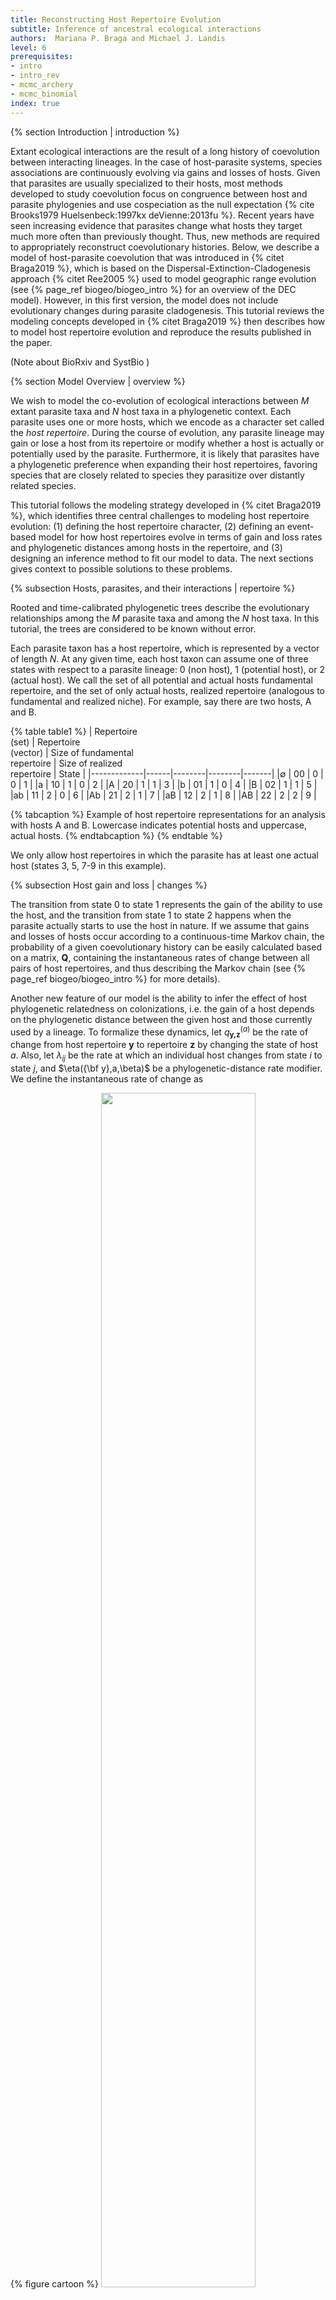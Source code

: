 ```yaml
---
title: Reconstructing Host Repertoire Evolution
subtitle: Inference of ancestral ecological interactions
authors:  Mariana P. Braga and Michael J. Landis
level: 6
prerequisites:
- intro
- intro_rev
- mcmc_archery
- mcmc_binomial
index: true 
---
```


{% section Introduction | introduction %}

Extant ecological interactions are the result of a long history of coevolution between interacting lineages. In the case of host-parasite systems, species associations are continuously evolving via gains and losses of hosts. Given that parasites are usually specialized to their hosts, most methods developed to study coevolution focus on congruence between host and parasite phylogenies and use cospeciation as the null expectation {% cite Brooks1979 Huelsenbeck:1997kx deVienne:2013fu %}. Recent years have seen increasing evidence that parasites change what hosts they target much more often than previously thought. Thus, new methods are required to appropriately reconstruct coevolutionary histories. Below, we describe a model of host-parasite coevolution that was introduced in {% citet Braga2019 %}, which is based on the Dispersal-Extinction-Cladogenesis approach {% citet Ree2005 %} used to model geographic range evolution (see {% page_ref biogeo/biogeo_intro %} for an overview of the DEC model). However, in this first version, the model does not include evolutionary changes during parasite cladogenesis. This tutorial reviews the modeling concepts developed in {% citet Braga2019 %} then describes how to model host repertoire evolution and reproduce the results published in the paper.

(Note about BioRxiv and SystBio )

{% section Model Overview | overview %}

We wish to model the co-evolution of ecological interactions between *M* extant parasite taxa and *N* host taxa in a phylogenetic context. Each parasite uses one or more hosts, which we encode as a character set called the *host repertoire*. During the course of evolution, any parasite lineage may gain or lose a host from its repertoire or modify whether a host is actually or potentially used by the parasite. Furthermore, it is likely that parasites have a phylogenetic preference when expanding their host repertoires, favoring species that are closely related to species they parasitize over distantly related species.

This tutorial follows the modeling strategy developed in {% citet Braga2019 %}, which identifies three central challenges to modeling host repertoire evolution: (1) defining the host repertoire character, (2) defining an event-based model for how host repertoires evolve in terms of gain and loss rates and phylogenetic distances among hosts in the repertoire, and (3) designing an inference method to fit our model to data. The next sections gives context to possible solutions to these problems.


{% subsection Hosts, parasites, and their interactions | repertoire %}

Rooted and time-calibrated phylogenetic trees describe the evolutionary relationships among the *M* parasite taxa and among the *N* host taxa. In this tutorial, the trees are considered to be known without error.

Each parasite taxon has a host repertoire, which is represented by a vector of length *N*. At any given time, each host taxon can assume one of three states with respect to a parasite lineage: 0 (non host), 1 (potential host), or 2 (actual host).  We call the set of all potential and actual hosts fundamental repertoire, and the set of only actual hosts, realized repertoire (analogous to fundamental and realized niche). For example, say there are two hosts, A and B. 


{% table table1 %}
  |  Repertoire<br>(set) | Repertoire<br>(vector) | Size of fundamental<br>repertoire | Size of realized<br>repertoire | State |
  |-------------|------|--------|--------|-------|
  |$\emptyset$  |  00  |    0   |   0    |   1   |
  |a            |  10  |    1   |   0    |   2   |
  |A            |  20  |    1   |   1    |   3   |
  |b            |  01  |    1   |   0    |   4   |
  |B            |  02  |    1   |   1    |   5   |
  |ab           |  11  |    2   |   0    |   6   |
  |Ab           |  21  |    2   |   1    |   7   |
  |aB           |  12  |    2   |   1    |   8   |
  |AB           |  22  |    2   |   2    |   9   |

{% tabcaption %}
  Example of host repertoire representations for an analysis with hosts A and B. Lowercase indicates potential hosts and uppercase, actual hosts. 
{% endtabcaption %}
{% endtable %}

We only allow host repertoires in which the parasite has at least one actual host (states 3, 5, 7-9 in this example).

{% subsection Host gain and loss | changes %}

The transition from state 0 to state 1 represents the gain of the ability to use the host, and the transition from state 1 to state 2 happens when the parasite actually starts to use the host in nature. If we assume that gains and losses of hosts occur according to a continuous-time Markov chain, the probability of a given coevolutionary history can be easily calculated based on a matrix, **Q**, containing the instantaneous rates of change between all pairs of host repertoires, and thus describing the Markov chain (see {% page_ref biogeo/biogeo_intro %} for more details).

Another new feature of our model is the ability to infer the effect of host phylogenetic relatedness on colonizations, i.e. the gain of a host depends on the phylogenetic distance between the given host and those currently used by a lineage. To formalize these dynamics, let *q*<sub>**y,z**</sub><sup>($a$)</sup> be the rate of change from host repertoire **y** to repertoire **z** by changing the state of host *a*. Also, let $\lambda_{ij}$ be the rate at which an individual host changes from state $i$ to state $j$, and $\eta({\bf y},a,\beta)$ be a phylogenetic-distance rate modifier. We define the instantaneous rate of change as

{% figure cartoon %}
<img src="figures/Qmatrix.png" width="70%">
{% endfigure %}

and the phylogenetic-distance rate modifier function as

$$\begin{aligned}
    \eta({\bf y},a,\beta) = e^{-\beta d/\overline{d}},    
\end{aligned}$$

where $\beta$ controls the effect of $d$, the average pairwise phylogenetic distance between the new host, $a$, and the hosts currently occupied in **y**; and $\overline{d}$ is the average phylogenetic distance between all pairs of hosts. Pairwise phylogenetic distance is defined as the sum of branch lengths separating two leaf nodes.

{% figure cartoon %}
<img src="figures/hr_evolution.pdf" width="60%">
{% figcaption %}
Cartoon of the model of host repertoire evolution within a parasite lineage. Parasites can have potential (lowercase) or actual (uppercase) interactions with host lineages A, B, and C, whose phylogeny is known (*left*). For example, the parasite begins with the host repertoire bC, which corresponds to the vector 012 (see `Table 1`). Time proceeds from left to right. Only anagenetic events are modeled, *i.e.* repertoires are identically inherited during cladogenesis. In this example, a repertoire of three hosts changes along a branch of the parasite tree. Gain rates are multiplied by the phylogenetic-distance rate modifier function, $\eta$, using the host phylogeny.
{% endfigcaption %}
{% endfigure %}

Let's calculate the instantaneous rate for the second gain event in **Figure 1** for two different values of $\beta$. Say $\mu = 0.5$, $\lambda_{12} = 0.2$, $d_{\bf AC}=10$ and $\overline{d}=8$. In this case, 

$$\begin{aligned}
  q_{\bf aC,AC} = q_{102,202} = 0.5 \times 0.2 \times e^{-1.25\beta}
\end{aligned}$$

If $\beta = 0$,  $q_{102,202} = 0.5 \times 0.2 \times 1 = 0.1$. 

Whereas if $\beta = 2$,  $q_{102,202} = 0.5 \times 0.2 \times 0.28 = 0.028$. 

What about the rate of gain of **b**? Calculate $q_{002,012}$ for $\beta = 0$ and $\beta =1$, given that $d_{\bf BC}=4$ and $\lambda_{01} = 0.1$.



{% section Dataset - Butterfly-plant interactions %}

In this tutorial, we will go through the inference of host repertoire evolution in Nymphalini butterflies conducted in {% citet Braga2019 %}. The data set includes 34 butterflies species and plants from 25 angiosperm families. For each butterfly species, host plants used in nature were coded as *actual hosts*, plants that are not used in nature, but there's evidence that the larvae can feed on were coded as *potential hosts*, and those plants that the larvae do not eat were coded as *non hosts*. 

{% figure nymphalini %}
<img src="figures/extant_net_phylos.pdf" width="50%">
{% figcaption %}
Interactions between Nymphalini butterflies (rows) and their Angiosperm host plants (columns). Black squares represent actual interactions and grey squares, potential interactions.
{% endfigcaption %}
{% endfigure %}


> ## Download data
> We have provided data and script files for this tutorial (see top of the page)
> 
> Once you have downloaded the zip file by clicking on the arrow above,
> unzip that and navigate inside of that directory.
> This directory should be called `revbayes_host_rep`
>
> Once inside, you should see two directories: `data` and `scripts`
>
> Once you have all of the files, open RevBayes and ensure that your working directory 
> is the top directory above the `data` folder (e.g., `revbayes_host_rep`).
{:.info}

In this tutorial we are going to perform the analysis with two different host trees: the time-calibrated tree (`angio_25tips_time.phy`), and a tree where all branch lengths were set to 1 (`angio_25tips_bl1.phy`). This is because we wanted to test if cladogenetic distances and anagenetic distances between host families have different effects on host colonization. Note that the columns in the nexus file containing the interaction data are ordered by the 

{% section Analysis - Butterfly-plant interactions %}

Now, let's begin.

First, create file management variables for input

    phy_host_fn = "data/angio_25tips_time.phy"
    phy_parasite_fn = "data/Nymphalini.phy"
    dat_parasite_fn = "data/interaction_matrix.nex"

then read in our character data

    dat_parasite <- readDiscreteCharacterData(dat_parasite_fn)
    
For this tutorial we'll assume we know the host and parasite phylogenies without error. Note that our host repertoire inference method uses a root branch length to estimate the stationary probabilities at the root node. Our parasite tree file (`Nymphalini.phy`) is modified to have a branch length assigned to the root node. If you provide a tree without a root branch length, the software will consider it to be the same length as the tree height. 

    phy_parasite <- readTrees(phy_parasite_fn)[1]
    
Here is where you can change the host tree to `angio_25tips_bl1.phy` when you repeat the analysis
 
    phy_host <- readTrees(phy_host_fn)[1]

Retrieve dataset dimensions

    n_host_tips <- phy_host.ntips()
    n_host_branches <- 2 * n_host_tips - 2
    n_parasite_branches <- 2 * phy_parasite.ntips() - 2
    n_sites <- dat_parasite.nchar()

Add more information to the name of output files

	out_str = "out.time"
	out_fn = "output/" + out_str    

We need to create vectors of *moves* and *monitors* to later inform how our Markov chain Monte Carlo (MCMC) analysis needs to propose and sample new model parameters and host repertoire histories. Also, we use monitors to record the information we want to use

    moves = VectorMoves()
    monitors = VectorMonitors()

Next, we'll build the transition rate matrix for the model. In this example, the rate matrix requires four rates: two gain rates (0->1 and 1->2) and two loss rates (1->0 and 2->1). 

First, create a vector containing all transition rates and assign it a move

    switch_rates_pos ~ dnDirichlet( [1,1,1,1] )
    moves.append( mvSimplex(switch_rates_pos, alpha=10, weight=2, tune=false) )

We'll now create a set of deterministic nodes to help us map our simplex of transition rates onto specific host gain and loss events

    switch_rate_0_to_1 := switch_rates_pos[1]
    switch_rate_0_to_2 := 0.
    switch_rate_1_to_0 := switch_rates_pos[2]
    switch_rate_1_to_2 := switch_rates_pos[3]
    switch_rate_2_to_0 := 0.
    switch_rate_2_to_1 := switch_rates_pos[4]

Next, we assemble our named rate variables into a vector

    switch_rates := v( switch_rate_0_to_1, switch_rate_0_to_2, switch_rate_1_to_0, switch_rate_1_to_2, switch_rate_2_to_0, switch_rate_2_to_1 )

We then construct a rate matrix for three states (0: non-host, 1: potential host, 2: actual host) using our vector of named rates. We found that the MCMC mixes better when the Q matrix is not rescaled such that the expected number of events per unit time per character is 1 (`rescaled=false`)

    Q_char := fnFreeK( transition_rates=switch_rates, rescaled=false )

Note that `Q_char` is a rate matrix for a single character, which would define the rates of host repertoire evolution if all hosts were gained and lost at rates independent of what other hosts were in the repertoire.
To let host gain and loss rates be modified by other hosts in the repertoire, we must define how host usage evolves interdependently using a rate modifier function.
In this analysis, we wish to model how the average phylogenetic distance between a new possible host and currently parasitized hosts might increase or decrease the rate of that host gain event.

To this end, we now create the phylogenetic distance rate modifier function (effect of host phylogeny on gain rate). First, we define a parameter (`beta`) that defines how influential phylogenetic distances should be on host repertoire evolution. The `beta` parameter is a vector with two values: the first for the gain 0->1 and the second for 1->2. In this tutorial, we assume they are equal

    beta[1] ~ dnExp(1)
    beta[2] := beta[1]

Because the value of `beta[2]` is determined to be equal to `beta[1]`, we only need to create a single move to update `beta[1]`

    moves.append( mvScale( beta[1], weight=1 ) )

Next, we pass our `beta` parameter into a special function called `fnHostSwitchRateModifier` that rescales the host gain rate accordingly

    rate_modifiers[1] := fnHostSwitchRateModifier(tree=phy_host, gainScale=beta)

Now we can build the rate matrix for all characters (= number of hosts) based on the gain and loss rates and the phylogenetic distance rate modifier  

    Q_host := fnRateGeneratorSequence(Q=Q_char,
                                      numChars=n_host_tips,
                                      rateModifiers=rate_modifiers)
    
We then rescale all rates in $\lambda$ with $\mu$. We refer to $\mu$ as the maximum rate (or rate, for short) of host repertoire evolution, since $0 \leq \mu \lambda_{ij} \leq \mu$.

    mu ~ dnExp(10)
    moves.append( mvScale(mu, weight=2) )

Next, set uniform subroot state priors over the states (0,1,2). The subroot is the start of the branch leading to the root node.

    rf_host <- simplex(1,1,1)



We have fully specified all of the parameters of our phylogenetic model. Our model components are then encapsulated in a distribution called the *phylogenetic continuous-time Markov chain for data-augmented character sequences*, and we use the `dnPhyloCTMCDASequence` constructor function to create this node. This distribution is similar to dnPhyloCTMC except specialized to use data-augmented histories under the non-iid model to integrate over coevolutionary histories. For more details on how this distribution computes the probability of a specific coevolutionary history, see {% citet Braga2019 %}.

    m_host ~ dnPhyloCTMCDASequence(tree=phy_parasite,
                                   Q=Q_host,
                                   branchRates=mu,
                                   rootFrequencies=rf_host,
                                   nSites=n_host_tips,
                                   type="Standard")

Once the `PhyloCTMCDASequence` variable has been created, we can attach our observed host repertoires (interaction matrix) to the tip nodes in the parasite tree
   
    m_host.clamp(dat_parasite)


    
Let's add the remaining moves to update the character histories. These moves share several arguments to configure how they update histories. `ctmc` and `qmap_seq` indicate which model variables are relevant to the move. The `lambda` argument assigns the probability of proposing a new history for any individual character, e.g. if `lambda=0.2`and `n_host_tips` equals 25, then we would expect the move to propose 5 new host interaction histories per update. The `graph` argument specifies whether the move performs on a single branch (`graph="branch"`) or on a single node and its three incident branches (`graph="node"`). The `proposal` argument controls which MCMC proposal algorithm we use to sample and propose new branch histories; in our case, we use the rejection sampling algorithm of {% citet Nielsen2002 %} (`proposal="rejection"`). Finally, the `weight` argument controls the relative number of times that move is sampled per MCMC iteration. 
First we create a move to update character histories along a random branch
    
    moves.append( mvCharacterHistory(ctmc=m_host,
                                     qmap_seq=Q_host,
                                     lambda=0.2,
                                     graph="branch",
                                     proposal="rejection",
                                     weight=n_parasite_branches*2) )
 
Then, we create a move to update the character histories for a random node and the three incident branches 
 
    moves.append( mvCharacterHistory(ctmc=m_host,
                                     qmap_seq=Q_host,
                                     lambda=0.2,
                                     graph="node",
                                     proposal="rejection",
                                     weight=n_parasite_branches) )

    
    
Before we can start the analysis, we need to define the number of generations and the sampling frequency of the MCMC
   
    n_gen = 1e6
    sample_freq = 50
    
We also need to set up a vector of *monitors* to record the states of our Markov chain. All the monitor functions start with `mn`. First, we will initialize the screen monitor that will report the states of specified variables to the screen. This monitor mostly helps us see the progress of the MCMC run.

    monitors.append( mnScreen(mu, beta, printgen=sample_freq) )


Then we create a new monitor variable that will output the states for all model parameters when passed into a MCMC function.

    monitors.append( mnModel(printgen=sample_freq, filename=out_fn + ".log") )


The `mnFile` monitor will record the states for only the parameters passed in as arguments. We use this monitor to output the parasite tree, even though the parasite tree value remains constant. This is useful for mapping the indices of internal nodes onto the tree. These indices will also be used in the next monitor, which outputs all sampled coevolutionary histories  

    monitors.append( mnFile( phy_parasite, filename=out_fn + ".tre", printgen=sample_freq) )
    monitors.append( mnCharacterHistorySummary( filename=out_fn + ".history.txt",
                                                ctmc=m_host,
                                                tree=phy_parasite,
                                                printgen=sample_freq ) )
    
    
Finally, we wrap the entire model in a single object. To do this, we only need to give the `model()` function a single node and it will find all of the other nodes in the model
    
    model = model(m_host)
 

Create MCMC object from the model, moves, and monitors variables.  
    
    ch = mcmc(model, monitors, moves)
    
Then run the MCMC analysis, which will sample parameter values and character histories in proportion to their posterior probability

    ch.run(n_gen)
    

Now you can repeat the analysis using the host tree `angio_25tips_bl1.phy`. Remember to change the output file name!


{% section Results | results %}

You can use the output files `out.time.log` and `out.bl1.log` to plot the posterior distributions for the four transition rates, the overall clock, and the phylogenetic distance rate modifier. We can examine the log files in the program [**Tracer**](http://beast.community/tracer). Once you open this program, you can open the log files using the "File > Import Tracer File" option, navigate to the directory in which you ran the analysis and select the relevant log file. Or you can simply drag and drop the files into "Trace Files" (the empty white box on the upper left of the program).

Take a look at the output obtained for the analysis with the time-calibrated host tree (`out.time.log`) and with the host tree with branch lengths set to 1 (`out.bl1.log`). Let's focus on the posterior distributions of $\beta$.

{% figure ancestral-plot %}
<img src="figures/tracer.png" width="80%">
{% figcaption %}
Marginal density in Tracer. The left-hand window provides mean and ESS of the chain. The right-hand window shows the distribution of samples. 
{% endfigcaption %}
{% endfigure %}

> ## Discussion point
> As we have seen above, we estimate different values of $\beta$ when using different host trees. Which host tree has a stronger effect on host gains? What does that mean in terms of evolution of plant traits that are used by the butterflies?
{:.info}


Now let's move on to ancestral state reconstruction. To get the ancestral states, use the R script [ancestral_states.R](scripts/ancestral_states.R). This script produces a dataframe containing the posterior probability of potential and actual interactions between hosts and parasites (internal nodes in the parasite phylogeny). With that information, you can generate a figure like the one below.

{% figure ancestral-plot %}
<img src="figures/anc_state_nymp.pdf" width="60%">
{% figcaption %}
Ancestral state reconstruction of host repertoire across the Nymphalini phylogeny. Each square color represents one interaction with a given host family (only interactions with >90% posterior probability). Some parasite nodes don't display an ancestral state because no host interaction was estimated with probability higher than 90%. The x-axis shows time before present in millions of years. 
{% endfigcaption %}
{% endfigure %}



